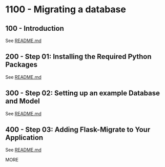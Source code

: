 # 1100 - Migrating a database

## 100 - Introduction

See [README.md](./100/README.md)

## 200 - Step 01: Installing the Required Python Packages

See [README.md](./200/README.md)

## 300 - Step 02: Setting up an example Database and Model

See [README.md](./300/README.md)

## 400 - Step 03: Adding Flask-Migrate to Your Application

See [README.md](./400/README.md)

MORE